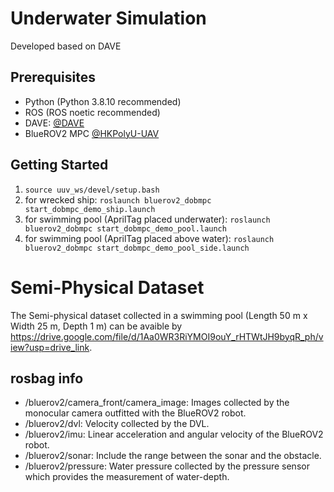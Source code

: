# Underwater Simulation
Developed based on DAVE

## Prerequisites

 - Python (Python 3.8.10 recommended)
 - ROS (ROS noetic recommended)
 - DAVE: [@DAVE](https://field-robotics-lab.github.io/dave.doc/)
 - BlueROV2 MPC [@HKPolyU-UAV](https://github.com/HKPolyU-UAV/bluerov2)

## Getting Started
1.	`source uuv_ws/devel/setup.bash`
2.	for wrecked ship: `roslaunch bluerov2_dobmpc start_dobmpc_demo_ship.launch`
3.	for swimming pool (AprilTag placed underwater): `roslaunch bluerov2_dobmpc start_dobmpc_demo_pool.launch`
4.	for swimming pool (AprilTag placed above water): `roslaunch bluerov2_dobmpc start_dobmpc_demo_pool_side.launch`

# Semi-Physical Dataset
The Semi-physical dataset collected in a swimming pool (Length 50 m x Width 25 m, Depth 1 m) can be avaible by https://drive.google.com/file/d/1Aa0WR3RiYMOI9ouY_rHTWtJH9byqR_ph/view?usp=drive_link.

## rosbag info
 - /bluerov2/camera_front/camera_image: Images collected by the monocular camera outfitted with the BlueROV2 robot. 
 - /bluerov2/dvl: Velocity collected by the DVL. 
 - /bluerov2/imu: Linear acceleration and angular velocity of the BlueROV2 robot. 
 - /bluerov2/sonar: Include the range between the sonar and the obstacle. 
 - /bluerov2/pressure: Water pressure collected by the pressure sensor which provides the measurement of water-depth.

